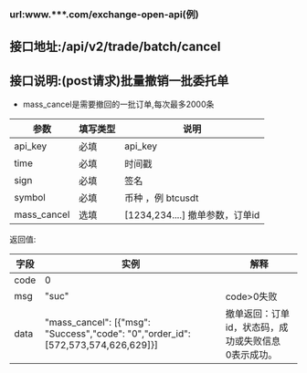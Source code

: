 ### url:www.***.com/exchange-open-api(例)## 接口地址:/api/v2/trade/batch/cancel## 接口说明:(post请求)批量撤销一批委托单* mass_cancel是需要撤回的一批订单,每次最多2000条|参数|	填写类型|	说明||------------|--------|--------------------------------------||api_key|	必填|	api_key||time|	必填|	时间戳||sign|	必填|	签名||symbol|	必填|	币种 ，例 btcusdt||mass_cancel|	选填|	[1234,234....] 撤单参数，订单id|返回值:|字段|	实例|	解释||------------|--------|---------------||code|	0|	 |msg|	"suc"|	code>0失败||data|	"mass_cancel": [{"msg": "Success","code": "0","order_id": [572,573,574,626,629]}]|撤单返回：订单id，状态码，成功或失败信息<br>0表示成功。|
